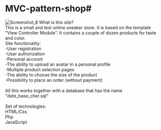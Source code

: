 # MVC-pattern-shop# 
![Screenshot_8](https://user-images.githubusercontent.com/55352038/190644561-7254b9cc-a64e-4f8b-b6fd-87cc76430599.png)
What is this site?
<br>
This is a small and test online sneaker store. It is based on the template "View Controller Module". It contains a couple of dozen products for taste and color.<br>
Site functionality:<br>
-User registration<br>
-User authorization<br>
-Personal account<br>
-The ability to upload an avatar in a personal profile<br>
-Multiple product selection pages<br>
-The ability to choose the size of the product<br>
-Possibility to place an order (without payment)<br>
<br>
All this works together with a database that has the name "date_base_cher.sql"<br>
<br>
Set of technologies:<br>
HTML/Css<br>
Php<br>
JavaScript<br>
